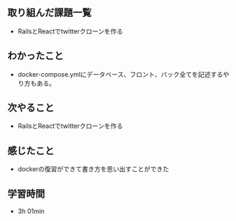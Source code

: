 ## 取り組んだ課題一覧
- RailsとReactでtwitterクローンを作る
## わかったこと
- docker-compose.ymlにデータベース、フロント、バック全てを記述するやり方もある。
## 次やること
- RailsとReactでtwitterクローンを作る
## 感じたこと
- dockerの復習ができて書き方を思い出すことができた
## 学習時間
- 3h 01min